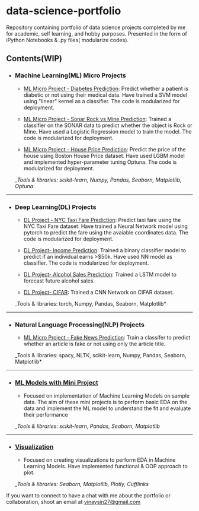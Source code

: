 # data-science-portfolio

Repository containing portfolio of data science projects completed by me for academic, self learning, and hobby purposes. Presented in the form of iPython Notebooks & .py files( modularize codes).



## Contents(WIP)
	
- ### Machine Learning(ML) Micro Projects

	- [ML Micro Project - Diabetes Prediction](https://github.com/vinay-singh27/data-science-portfolio/tree/main/ML%20Micro%20Project%20-%20Diabetes%20Prediction): Predict whether a patient is diabetic or not using their medical data. Have trained a SVM model using "linear" kernel as a classifier. The code is modularized for deployment. 

	- [ML Micro Project - Sonar Rock vs Mine Prediction](https://github.com/vinay-singh27/data-science-portfolio/tree/main/ML%20Micro%20Project%20-%20Sonar%20Rock%20vs%20Mine%20Prediction): Trained a classifier on the SONAR data to predict whether the object is Rock or Mine. Have used a Logistic Regression model to train the model. The code is modularized for deployment. 

	- [ML Micro Project - House Price Prediction](https://github.com/vinay-singh27/data-science-portfolio/tree/main/ML%20Micro%20Project%20-%20House%20Price%20Prediction): Predict the price of the house using Boston House Price dataset. Have used LGBM model and implemented hyper-parameter tuning Optuna. The code is modularized for deployment.

	*_Tools & libraries: scikit-learn, Numpy, Pandas, Seaborn, Matplotlib, Optuna*
	
-----------------------------------------------------------------------------------------------------------------------------------------------------

- ### Deep Learning(DL) Projects

	- [DL Project - NYC Taxi Fare Prediction](https://github.com/vinay-singh27/data-science-portfolio/tree/main/DL%20Project%20-%20NYC%20Taxi%20Fare%20Prediction): Predict taxi fare using the NYC Taxi Fare dataset. Have trained a Neural Network model using pytorch to predict the fare using the avaiable coordinates data. The code is modularized for deployment.

	- [DL Project- Income Prediction](https://github.com/vinay-singh27/data-science-portfolio/tree/main/DL%20Project%20-%20Income%20Prediction): Trained a binary classifier model to predict if an individual earns >$50k. Have used NN model as classifier. The code is modularized for deployment.

	- [DL Project- Alcohol Sales Prediction](https://github.com/vinay-singh27/data-science-portfolio/tree/main/DL%20Project%20-%20Alcohol%20Sales%20Prediction(LSTM)): Trained a LSTM model to forecast future alcohol sales.

	- [DL Project- CIFAR](https://github.com/vinay-singh27/data-science-portfolio/tree/main/DL%20Project%20-%20CIFAR): Trained a CNN Network on CIFAR dataset.
	
	_Tools & libraries: torch, Numpy, Pandas, Seaborn, Matplotlib*

-----------------------------------------------------------------------------------------------------------------------------------------------------

- ### Natural Language Processing(NLP)  Projects

	- [ML Micro Project - Fake News Prediction](https://github.com/vinay-singh27/data-science-portfolio/tree/main/NLP%20Project%20-%20Fake%20News%20Prediction): Train a classifer to predict whether an article is fake or not using only the article title.


	_Tools & libraries: spacy, NLTK, scikit-learn, Numpy, Pandas, Seaborn, Matplotlib*

-----------------------------------------------------------------------------------------------------------------------------------------------------

- ### [ML Models with Mini Project](https://github.com/vinay-singh27/data-science-portfolio/tree/main/ML%20Models%20with%20Mini%20Projects)

	- Focused on implementation of Machine Learning Models on sample data. The aim of these mini projects is to perform basic EDA on the data and implement the ML model to understand the fit and evaluate their performance
	
	*_Tools & libraries: scikit-learn, Pandas, Seaborn, Matplotlib*
	
-----------------------------------------------------------------------------------------------------------------------------------------------------


- ### [Visualization](https://github.com/vinay-singh27/data-science-portfolio/tree/main/ML%20Models%20with%20Mini%20Projects)

	- Focused on creating visualizations to perform EDA in Machine Learning Models. Have implemented functional & OOP approach to plot.
	
	*_Tools & libraries: Seaborn, Matplotlib, Plotly, Cufflinks*
	

If you want to connect to have a chat with me about the portfolio or collaboration, shoot an email at vinaysin27@gmail.com 
